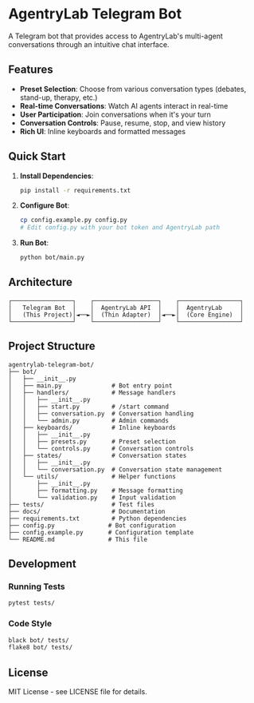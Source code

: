 # AgentryLab Telegram Bot

A Telegram bot that provides access to AgentryLab's multi-agent conversations through an intuitive chat interface.

## Features

- **Preset Selection**: Choose from various conversation types (debates, stand-up, therapy, etc.)
- **Real-time Conversations**: Watch AI agents interact in real-time
- **User Participation**: Join conversations when it's your turn
- **Conversation Controls**: Pause, resume, stop, and view history
- **Rich UI**: Inline keyboards and formatted messages

## Quick Start

1. **Install Dependencies**:
   ```bash
   pip install -r requirements.txt
   ```

2. **Configure Bot**:
   ```bash
   cp config.example.py config.py
   # Edit config.py with your bot token and AgentryLab path
   ```

3. **Run Bot**:
   ```bash
   python bot/main.py
   ```

## Architecture

```
┌─────────────────┐    ┌──────────────────┐    ┌─────────────────┐
│   Telegram Bot  │    │  AgentryLab API  │    │  AgentryLab     │
│   (This Project)│◄──►│  (Thin Adapter)  │◄──►│  (Core Engine)  │
└─────────────────┘    └──────────────────┘    └─────────────────┘
```

## Project Structure

```
agentrylab-telegram-bot/
├── bot/
│   ├── __init__.py
│   ├── main.py              # Bot entry point
│   ├── handlers/            # Message handlers
│   │   ├── __init__.py
│   │   ├── start.py         # /start command
│   │   ├── conversation.py  # Conversation handling
│   │   └── admin.py         # Admin commands
│   ├── keyboards/           # Inline keyboards
│   │   ├── __init__.py
│   │   ├── presets.py       # Preset selection
│   │   └── controls.py      # Conversation controls
│   ├── states/              # Conversation states
│   │   ├── __init__.py
│   │   └── conversation.py  # Conversation state management
│   └── utils/               # Helper functions
│       ├── __init__.py
│       ├── formatting.py    # Message formatting
│       └── validation.py    # Input validation
├── tests/                   # Test files
├── docs/                    # Documentation
├── requirements.txt         # Python dependencies
├── config.py               # Bot configuration
├── config.example.py       # Configuration template
└── README.md               # This file
```

## Development

### Running Tests
```bash
pytest tests/
```

### Code Style
```bash
black bot/ tests/
flake8 bot/ tests/
```

## License

MIT License - see LICENSE file for details.

